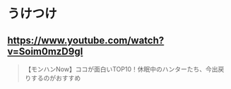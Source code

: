 # うけつけ

## https://www.youtube.com/watch?v=Soim0mzD9gI

> 【モンハンNow】ココが面白いTOP10！休眠中のハンターたち、今出戻りするのがおすすめ 
